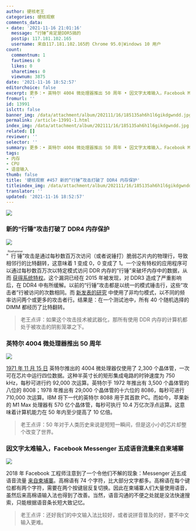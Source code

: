 ```yaml
---
author: 硬核老王
categories: 硬核观察
comments_data:
- date: '2021-11-16 21:01:16'
  message: “行锤”肯定是DDR5搞的
  postip: 117.181.102.165
  username: 来自117.181.102.165的 Chrome 95.0|Windows 10 用户
count:
  commentnum: 1
  favtimes: 0
  likes: 0
  sharetimes: 0
  viewnum: 3875
date: '2021-11-16 18:52:57'
editorchoice: false
excerpt: 更多：• 英特尔 4004 微处理器推出 50 周年 • 因文字太难输入，Facebook Messenger 五成语音流量来自柬埔寨
fromurl: ''
id: 13991
islctt: false
banner_img: /data/attachment/album/202111/16/185135ah6h1l6gikdgwndd.jpg
permalink: /article-13991-1.html
index_img: /data/attachment/album/202111/16/185135ah6h1l6gikdgwndd.jpg
related: []
reviewer: ''
selector: ''
summary: 更多：• 英特尔 4004 微处理器推出 50 周年 • 因文字太难输入，Facebook Messenger 五成语音流量来自柬埔寨
tags:
- 内存
- CPU
- 语音输入
thumb: false
title: '硬核观察 #457 新的“行锤”攻击打破了 DDR4 内存保护'
titleindex_img: /data/attachment/album/202111/16/185135ah6h1l6gikdgwndd.jpg
translator: ''
updated: '2021-11-16 18:52:57'
---
```


![](/data/attachment/album/202111/16/185135ah6h1l6gikdgwndd.jpg)


### 新的“行锤”攻击打破了 DDR4 内存保护


![](/data/attachment/album/202111/16/185150uauqfpfiq5uy5zad.jpg)


“<ruby> 行锤 <rt>  Rowhammer </rt></ruby>”攻击是通过每秒数百万次访问（或者说锤打）脆弱芯片内的物理行，导致相邻行的比特翻转，这意味着 1 变成 0，0 变成了 1。一个没有特权的应用程序可以通过每秒数百万次以特定模式访问 DDR 内存的“行锤”来破坏内存中的数据，从而 [获得系统特权](https://arstechnica.com/gadgets/2021/11/ddr4-memory-is-even-more-susceptible-to-rowhammer-attacks-than-anyone-thought/)。这个漏洞已经在 2015 年被发现，对 DDR3 造成了严重影响后，在 DDR4 中有所缓解。以前的“行锤”攻击都是以统一的模式锤击行，这些“攻击者”行被访问的次数相同。而 [新发表的研究](https://comsec.ethz.ch/research/dram/blacksmith/) 中使用了非均匀模式，以不同的频率访问两个或更多的攻击者行。结果是：在一个测试池中，所有 40 个随机选择的 DIMM 都经历了比特翻转。



> 
> 老王点评：如果这个攻击技术被武器化，那所有使用 DDR 内存的计算机都处于被攻击的阴影笼罩之下。
> 
> 
> 


### 英特尔 4004 微处理器推出 50 周年


![](/data/attachment/album/202111/16/185230uj5m87ka7al54a5z.jpg)


[1971 年 11 月 15 日](https://www.wsj.com/articles/the-chip-that-changed-the-world-microprocessor-computing-transistor-breakthrough-intel-11636903999) 英特尔推出的 4004 微处理器仅使用了 2,300 个晶体管，一次可在芯片中运行四位数据。这种半英寸长的矩形集成电路的时钟速度为 750 kHz，每秒可进行约 92,000 次运算。英特尔于 1972 年推出有 3,500 个晶体管的八位的 8008；1978 年推出有 29,000 个晶体管的十六位的 8086，每秒可进行 710,000 次运算。IBM 将下一代的英特尔 8088 用于其首款 PC。而如今，苹果新的 M1 Max 处理器有 570 亿个晶体管，每秒可执行 10.4 万亿次浮点运算。这意味着计算机能力在 50 年内至少提高了 10 亿倍。



> 
> 老王点评：50 年对于人类历史来说是短短一瞬间，但是这小小的芯片却整个改变了世界。
> 
> 
> 


### 因文字太难输入，Facebook Messenger 五成语音流量来自柬埔寨


![](/data/attachment/album/202111/16/185207nank7aj8jcq1ai7b.jpg)


2018 年 Facebook 工程师注意到了一个令他们不解的现象：Messenger 近五成语音流量 [来自柬埔寨](https://www.indiatimes.com/technology/news/50-percent-voice-messaging-traffic-facebook-messenger-cambodia-554079.html)。高棉语有 74 个字符，比大部分文字都多。高棉语在每个键位都有两个字符，需要在两个按键层反复切换。因此在柬埔寨人们大量使用语音，虽然后来高棉语输入法也得到了改善。当然，语音沟通的不便之处就是没法快速搜索，只能根据语音条长短大致记忆。



> 
> 老王点评：还好我们的中文输入法比较好，或者说拼音普及的好，要不中文输入更难。
> 
> 
>